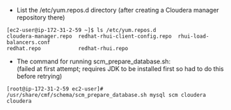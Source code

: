 * List the /etc/yum.repos.d directory (after creating a Cloudera manager repository there)

```
[ec2-user@ip-172-31-2-59 ~]$ ls /etc/yum.repos.d
cloudera-manager.repo  redhat-rhui-client-config.repo  rhui-load-balancers.conf
redhat.repo            redhat-rhui.repo
```

* The command for running scm_prepare_database.sh:<br>
(failed at first attempt; requires JDK to be installed first so had to do this before retrying)

```
[root@ip-172-31-2-59 ec2-user]# /usr/share/cmf/schema/scm_prepare_database.sh mysql scm cloudera cloudera
```

